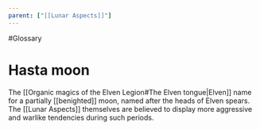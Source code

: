 ```yaml
---
parent: ["[[Lunar Aspects]]"]
---
```

#Glossary 
# Hasta moon

The [[Organic magics of the Elven Legion#The Elven tongue|Elven]] name for a partially [[benighted]] moon, named after the heads of Elven spears. The [[Lunar Aspects]] themselves are believed to display more aggressive and warlike tendencies during such periods.